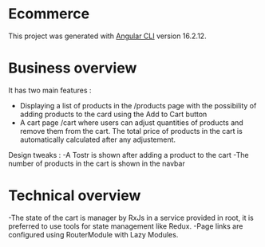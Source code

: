 # Ecommerce

This project was generated with [Angular CLI](https://github.com/angular/angular-cli) version 16.2.12.

# Business overview

It has two main features :
- Displaying a list of products in the /products page with the possibility of adding products to the card using the Add to Cart button
- A cart page /cart where users can adjust quantities of products and remove them from the cart. The total price of products in the cart is automatically calculated after any adjustement.

Design tweaks : 
-A Tostr is shown after adding a product to the cart
-The number of products in the cart is shown in the navbar

# Technical overview

-The state of the cart is manager by RxJs in a service provided in root, it is preferred to use tools for state management like Redux.
-Page links are configured using RouterModule with Lazy Modules.